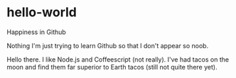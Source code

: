 # hello-world
Happiness in Github

Nothing I'm just trying to learn Github so that I don't appear so noob.

Hello there. I like Node.js and Coffeescript (not really). I've had tacos on the moon and find them far superior to Earth tacos (still not quite there yet).
